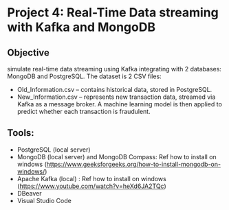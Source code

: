 # Project 4: Real-Time Data streaming with Kafka and MongoDB

## Objective
simulate real-time data streaming using Kafka integrating with 2 databases: MongoDB and PostgreSQL. The dataset is 2 CSV files:
- Old_Information.csv – contains historical data, stored in PostgreSQL.
- New_Information.csv – represents new transaction data, streamed via Kafka as a message broker.
A machine learning model is then applied to predict whether each transaction is fraudulent.

## Tools:
- PostgreSQL (local server)
- MongoDB (local server) and MongoDB Compass: Ref how to install on windows (https://www.geeksforgeeks.org/how-to-install-mongodb-on-windows/)
- Apache Kafka (local) : Ref how to install on windows (https://www.youtube.com/watch?v=heXd6JA2TQc)
- DBeaver
- Visual Studio Code

